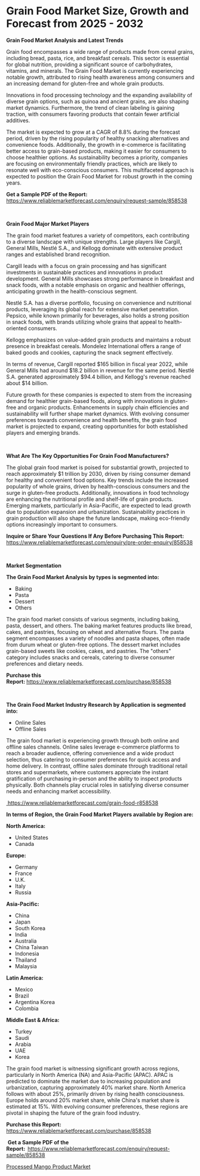 <p><h1>Grain Food Market Size, Growth and Forecast from 2025 - 2032</h1></p><p><strong>Grain Food Market Analysis and Latest Trends</strong></p>
<p><p>Grain food encompasses a wide range of products made from cereal grains, including bread, pasta, rice, and breakfast cereals. This sector is essential for global nutrition, providing a significant source of carbohydrates, vitamins, and minerals. The Grain Food Market is currently experiencing notable growth, attributed to rising health awareness among consumers and an increasing demand for gluten-free and whole grain products. </p><p>Innovations in food processing technology and the expanding availability of diverse grain options, such as quinoa and ancient grains, are also shaping market dynamics. Furthermore, the trend of clean labeling is gaining traction, with consumers favoring products that contain fewer artificial additives. </p><p>The market is expected to grow at a CAGR of 8.8% during the forecast period, driven by the rising popularity of healthy snacking alternatives and convenience foods. Additionally, the growth in e-commerce is facilitating better access to grain-based products, making it easier for consumers to choose healthier options. As sustainability becomes a priority, companies are focusing on environmentally friendly practices, which are likely to resonate well with eco-conscious consumers. This multifaceted approach is expected to position the Grain Food Market for robust growth in the coming years.</p></p>
<p><strong>Get a Sample PDF of the Report:&nbsp;</strong> <a href="https://www.reliablemarketforecast.com/enquiry/request-sample/858538?utm_campaign=2124&utm_medium=2&utm_source=Github&utm_content=ia&utm_term=14022025&utm_id=grain-food">https://www.reliablemarketforecast.com/enquiry/request-sample/858538</a></p>
<p>&nbsp;</p>
<p><strong>Grain Food Major Market Players</strong></p>
<p><p>The grain food market features a variety of competitors, each contributing to a diverse landscape with unique strengths. Large players like Cargill, General Mills, Nestlé S.A., and Kellogg dominate with extensive product ranges and established brand recognition.</p><p>Cargill leads with a focus on grain processing and has significant investments in sustainable practices and innovations in product development. General Mills showcases strong performance in breakfast and snack foods, with a notable emphasis on organic and healthier offerings, anticipating growth in the health-conscious segment.</p><p>Nestlé S.A. has a diverse portfolio, focusing on convenience and nutritional products, leveraging its global reach for extensive market penetration. Pepsico, while known primarily for beverages, also holds a strong position in snack foods, with brands utilizing whole grains that appeal to health-oriented consumers.</p><p>Kellogg emphasizes on value-added grain products and maintains a robust presence in breakfast cereals. Mondelez International offers a range of baked goods and cookies, capturing the snack segment effectively.</p><p>In terms of revenue, Cargill reported $165 billion in fiscal year 2022, while General Mills had around $18.2 billion in revenue for the same period. Nestlé S.A. generated approximately $94.4 billion, and Kellogg's revenue reached about $14 billion.</p><p>Future growth for these companies is expected to stem from the increasing demand for healthier grain-based foods, along with innovations in gluten-free and organic products. Enhancements in supply chain efficiencies and sustainability will further shape market dynamics. With evolving consumer preferences towards convenience and health benefits, the grain food market is projected to expand, creating opportunities for both established players and emerging brands.</p></p>
<p>&nbsp;</p>
<p><strong>What Are The Key Opportunities For Grain Food Manufacturers?</strong></p>
<p><p>The global grain food market is poised for substantial growth, projected to reach approximately $1 trillion by 2030, driven by rising consumer demand for healthy and convenient food options. Key trends include the increased popularity of whole grains, driven by health-conscious consumers and the surge in gluten-free products. Additionally, innovations in food technology are enhancing the nutritional profile and shelf-life of grain products. Emerging markets, particularly in Asia-Pacific, are expected to lead growth due to population expansion and urbanization. Sustainability practices in grain production will also shape the future landscape, making eco-friendly options increasingly important to consumers.</p></p>
<p><strong>Inquire or Share Your Questions If Any Before Purchasing This Report:</strong> <a href="https://www.reliablemarketforecast.com/enquiry/pre-order-enquiry/858538?utm_campaign=2124&utm_medium=2&utm_source=Github&utm_content=ia&utm_term=14022025&utm_id=grain-food">https://www.reliablemarketforecast.com/enquiry/pre-order-enquiry/858538</a></p>
<p>&nbsp;</p>
<p><strong>Market Segmentation</strong></p>
<p><strong>The Grain Food Market Analysis by types is segmented into:</strong></p>
<p><ul><li>Baking</li><li>Pasta</li><li>Dessert</li><li>Others</li></ul></p>
<p><p>The grain food market consists of various segments, including baking, pasta, dessert, and others. The baking market features products like bread, cakes, and pastries, focusing on wheat and alternative flours. The pasta segment encompasses a variety of noodles and pasta shapes, often made from durum wheat or gluten-free options. The dessert market includes grain-based sweets like cookies, cakes, and pastries. The "others" category includes snacks and cereals, catering to diverse consumer preferences and dietary needs.</p></p>
<p><strong>Purchase this Report:&nbsp;</strong><a href="https://www.reliablemarketforecast.com/purchase/858538?utm_campaign=2124&utm_medium=2&utm_source=Github&utm_content=ia&utm_term=14022025&utm_id=grain-food">https://www.reliablemarketforecast.com/purchase/858538</a></p>
<p>&nbsp;</p>
<p><strong>The Grain Food Market Industry Research by Application is segmented into:</strong></p>
<p><ul><li>Online Sales</li><li>Offline Sales</li></ul></p>
<p><p>The grain food market is experiencing growth through both online and offline sales channels. Online sales leverage e-commerce platforms to reach a broader audience, offering convenience and a wide product selection, thus catering to consumer preferences for quick access and home delivery. In contrast, offline sales dominate through traditional retail stores and supermarkets, where customers appreciate the instant gratification of purchasing in-person and the ability to inspect products physically. Both channels play crucial roles in satisfying diverse consumer needs and enhancing market accessibility.</p></p>
<p><a href="https://www.reliablemarketforecast.com/grain-food-r858538?utm_campaign=2124&utm_medium=2&utm_source=Github&utm_content=ia&utm_term=14022025&utm_id=grain-food">&nbsp;https://www.reliablemarketforecast.com/grain-food-r858538</a></p>
<p><strong>In terms of Region, the Grain Food Market Players available by Region are:</strong></p>
<p>
    <p> <strong> North America: </strong>
        <ul>
            <li>United States</li>
            <li>Canada</li>
        </ul>
        </p> 
    <p> <strong> Europe: </strong>
        <ul>
            <li>Germany</li>
            <li>France</li>
            <li>U.K.</li>
            <li>Italy</li>
            <li>Russia</li>
        </ul>
        </p> 
    <p> <strong> Asia-Pacific: </strong>
        <ul>
            <li>China</li>
            <li>Japan</li>
            <li>South Korea</li>
            <li>India</li>
            <li>Australia</li>
            <li>China Taiwan</li>
            <li>Indonesia</li>
            <li>Thailand</li>
            <li>Malaysia</li>
        </ul>
        </p> 
    <p> <strong> Latin America: </strong>
        <ul>
            <li>Mexico</li>
            <li>Brazil</li>
            <li>Argentina Korea</li>
            <li>Colombia</li>
        </ul>
        </p> 
    <p> <strong> Middle East & Africa: </strong>
        <ul>
            <li>Turkey</li>
            <li>Saudi</li>
            <li>Arabia</li>
            <li>UAE</li>
            <li>Korea</li>
        </ul>
    </p>
    </p>
<p><p>The grain food market is witnessing significant growth across regions, particularly in North America (NA) and Asia-Pacific (APAC). APAC is predicted to dominate the market due to increasing population and urbanization, capturing approximately 40% market share. North America follows with about 25%, primarily driven by rising health consciousness. Europe holds around 20% market share, while China's market share is estimated at 15%. With evolving consumer preferences, these regions are pivotal in shaping the future of the grain food industry.</p></p>
<p><strong>Purchase this Report: </strong><a href="https://www.reliablemarketforecast.com/purchase/858538?utm_campaign=2124&utm_medium=2&utm_source=Github&utm_content=ia&utm_term=14022025&utm_id=grain-food">https://www.reliablemarketforecast.com/purchase/858538</a></p>
<p>&nbsp;<strong>Get a Sample PDF of the Report:&nbsp;&nbsp;</strong><a href="https://www.reliablemarketforecast.com/enquiry/request-sample/858538?utm_campaign=2124&utm_medium=2&utm_source=Github&utm_content=ia&utm_term=14022025&utm_id=grain-food">https://www.reliablemarketforecast.com/enquiry/request-sample/858538</a></p>
<p><strong></strong></p>
<p><p><a href="https://github.com/SanjidaMahmud54/Market-Research-Report-List-1/blob/main/processed-mango-product-market.md?utm_campaign=2124&utm_medium=2&utm_source=Github&utm_content=ia&utm_term=14022025&utm_id=grain-food">Processed Mango Product Market</a></p></p>